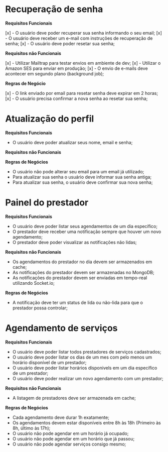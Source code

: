 # Recuperação de senha

**Requisitos Funcionais**

 [x] - O usuário deve poder recuperar sua senha informando o seu email;
 [x] - O usuário deve receber um e-mail com instruções de recuperação de senha;
 [x] - O usuário deve poder resetar sua senha;

**Requisitos não Funcionais**

[x] - Utilizar Mailtrap para testar envios em ambiente de dev;
[x] - Utilizar o Amazon SES para enviar em produção;
[x] - O envio de e-mails deve acontecer em segundo plano (background job);

**Regras de Negócio**

[x] - O link enviado por email para resetar senha deve expirar em 2 horas;
[x] - O usuário precisa confirmar a nova senha ao resetar sua senha;



# Atualização do perfil

**Requisitos Funcionais**

- O usuário deve poder atualizar seus nome, email e senha;

**Requisitos não Funcionais**

**Regras de Negócios**

- O usuário não pode alterar seu email para um email já utilizado;
- Para atualizar sua senha o usuário deve informar sua senha antiga;
- Para atualizar sua senha, o usuário deve confirmar sua nova senha;


# Painel do prestador

**Requisitos Funcionais**

- O usuário deve poder listar seus agendamentos de um dia específico;
- O prestador deve receber uma notificação sempre que houver um novo agendamento;
- O prestador deve poder visualizar as notificações não lidas;

**Requisitos não Funcionais**

- Os agendamentos do prestador no dia devem ser armazenados em cache;
- As notificações do prestador devem ser armazenadas no MongoDB;
- As notificações do prestador devem ser enviadas em tempo-real utilizando Socket.io;


**Regras de Negócios**

- A notificação deve ter um status de lida ou não-lida para que o prestador possa controlar;


# Agendamento de serviços

**Requisitos Funcionais**

- O usuário deve poder listar todos prestadores de serviços cadastrados;
- O usuário deve poder listar os dias de um mes com pelo menos um horário disponível de um prestador;
- O usuário deve poder listar horários dísponivels em um dia específico de um prestador;
- O usuário deve poder realizar um novo agendamento com um prestador;

**Requisitos não Funcionais**

-  A listagem de prestadores deve ser armazenada em cache;


**Regras de Negócios**

- Cada agendamento deve durar 1h exatamente;
- Os agendamentos devem estar disponíveis entre 8h às 18h (Primeiro às 8h, último às 17h);
- O usuário não pode agendar em um horário já ocupado;
- O usuário não pode agendar em um horário que já passou;
- O usuário não pode agendar serviços consigo mesmo;
